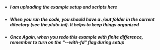 - ##### I am uploading the example setup and scripts here
- ##### When you run the code, you should have a ./out folder in the current ditectory (see the pluto.ini). It helps to keep things organized
- ##### Once Again, when you redo this example with finite difference, remember to turn on the "--with-fd" flag during setup
